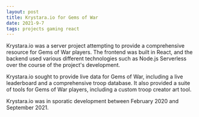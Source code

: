 ```yaml
---
layout: post
title: Krystara.io for Gems of War
date: 2021-9-7
tags: projects gaming react
---
```


Krystara.io was a server project attempting to provide a comprehensive resource for Gems of War players. The frontend was built in React, and the backend used various different technologies such as Node.js Serverless over the course of the project's development.

Krystara.io sought to provide live data for Gems of War, including a live leaderboard and a comprehensive troop database. It also provided a suite of tools for Gems of War players, including a custom troop creator art tool.

Krystara.io was in sporatic development between February 2020 and September 2021. 
